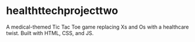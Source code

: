 # healthttechprojecttwo
A medical-themed Tic Tac Toe game replacing Xs and Os with a healthcare twist. Built with HTML, CSS, and JS.
